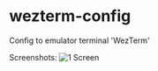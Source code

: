 # wezterm-config
Config to emulator terminal 'WezTerm'

Screenshots:
![1 Screen](https://github.com/blob/main/screen.png)
